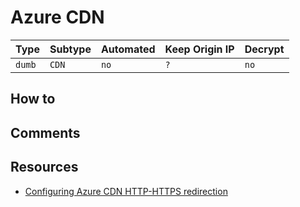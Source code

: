 # Azure CDN

| Type   | Subtype | Automated | Keep Origin IP | Decrypt |
| ------ | ------- | --------- | -------------- | ------- |
| `dumb` | `CDN`   | `no`      | `?`            | `no`    |

## How to

## Comments

## Resources

- [Configuring Azure CDN HTTP-HTTPS redirection](https://medium.com/azure-architects/configuring-azure-cdn-http-https-redirection-2a9e4aab0a77)